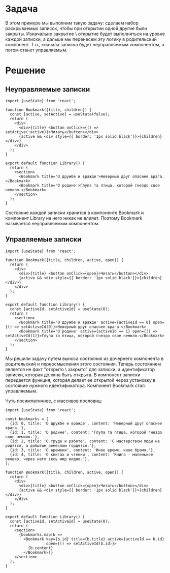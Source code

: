# Задача

В этом примере мы выполним такую задачу: сделаем набор раскрываемых записок, чтобы при открытии одной другие были закрыты. Изначально закрытие \ открытие будет выполняться на уровне каждой записки, а дальше мы перенесем эту логику в родительский компонент. Т.о., сначала записка будет неуправляемым компонентом, а потом станет управляемым.

# Решение

## Неуправляемые записки

```react
import {useState} from 'react';

function Bookmark({title, children}) {
  const [active, setActive] = useState(false);
  return (
    <div>
      <div>{title} <button onClick={() => setActive(!active)}>Читать</button></div>
      {active && <div style={{ border: '1px solid black'}}>{children}</div>}
    </div>
  );
}

export default function Library() {
  return (
    <section>
      <Bookmark title='О дружбе и вражде'>Неверный друг опаснее врага.</Bookmark>
      <Bookmark title='О родине'>Глупа та птица, которой гнездо свое немило.</Bookmark>
    </section>
  );
}
```

Состояние каждой записки хранится в компоненте Bookmark и компонент Library на него никак не влияет. Поэтому Bookmark называется неуправляемым компонентом.

## Управляемые записки

```react
import {useState} from 'react';

function Bookmark({title, children, active, open}) {
  return (
    <div>
      <div>{title} <button onClick={open}>Читать</button></div>
      {active && <div style={{ border: '1px solid black'}}>{children}</div>}
    </div>
  );
}

export default function Library() {
  const [activeId, setActiveId] = useState(0);
  return (
    <section>
      <Bookmark title='О дружбе и вражде' active={activeId == 0} open={() => setActiveId(0)}>Неверный друг опаснее врага.</Bookmark>
      <Bookmark title='О родине' active={activeId == 1} open={() => setActiveId(1)}>Глупа та птица, которой гнездо свое немило.</Bookmark>
    </section>
  );
}
```

Мы решили задачу путем выноса состояния из дочернего компонента в родительский и переосмысления этого состояния. Теперь состоянием является не факт "открыто \ закрыто" для записки, а идентификатор записки, которая должна быть открыта. В компонент записки передается функция, которая делает ее открытой через установку в состояние нужного идентификатора. Компонент Bookmark стал управляемым.

Чуть посимпатичнее, с массивов пословиц:

```react
import {useState} from 'react';

const bookmarks = [
  {id: 0, title: 'О дружбе и вражде', content: 'Неверный друг опаснее врага.'},
  {id: 1, title: 'О родине', content: 'Глупа та птица, которой гнездо свое немило.'},
  {id: 2, title: 'О труде и работе', content: 'С мастерством люди не родятся, а добытым ремеслом гордятся.'},
  {id: 3, title: 'О времени', content: 'Иное время, иное бремя.'},
  {id: 4, title: 'О книгах и чтении', content: 'Книга - маленькое окошко, через него весь мир видно.'},
];

function Bookmark({title, children, active, open}) {
  return (
    <div>
      <div>{title} <button onClick={open}>Читать</button></div>
      {active && <div style={{ border: '1px solid black'}}>{children}</div>}
    </div>
  );
}

export default function Library() {
  const [activeId, setActiveId] = useState(0);
  return (
    <section>
      {bookmarks.map(b => 
        <Bookmark key={b.id} title={b.title} active={activeId == b.id} 
                  open={() => setActiveId(b.id)}> 
          {b.content}
        </Bookmark>)}
    </section>
  );
}
```

